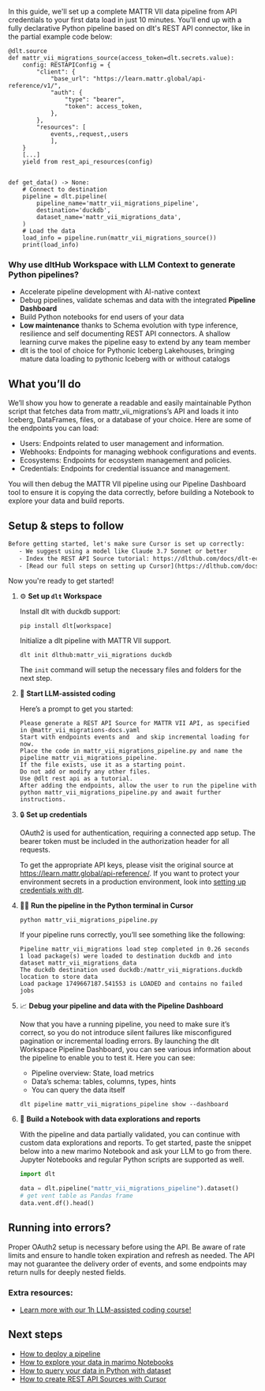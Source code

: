 In this guide, we'll set up a complete MATTR VII data pipeline from API credentials to your first data load in just 10 minutes. You'll end up with a fully declarative Python pipeline based on dlt's REST API connector, like in the partial example code below:

```python-outcome
@dlt.source
def mattr_vii_migrations_source(access_token=dlt.secrets.value):
    config: RESTAPIConfig = {
        "client": {
            "base_url": "https://learn.mattr.global/api-reference/v1/",
            "auth": {
                "type": "bearer",
                "token": access_token,
            },
        },
        "resources": [
            events,,request,,users
            ],
    }
    [...]
    yield from rest_api_resources(config)


def get_data() -> None:
    # Connect to destination
    pipeline = dlt.pipeline(
        pipeline_name='mattr_vii_migrations_pipeline',
        destination='duckdb',
        dataset_name='mattr_vii_migrations_data', 
    )
    # Load the data
    load_info = pipeline.run(mattr_vii_migrations_source())
    print(load_info) 
```

### Why use dltHub Workspace with LLM Context to generate Python pipelines?

- Accelerate pipeline development with AI-native context
- Debug pipelines, validate schemas and data with the integrated **Pipeline Dashboard**
- Build Python notebooks for end users of your data
- **Low maintenance** thanks to Schema evolution with type inference, resilience and self documenting REST API connectors. A shallow learning curve makes the pipeline easy to extend by any team member
- dlt is the tool of choice for Pythonic Iceberg Lakehouses, bringing mature data loading to pythonic Iceberg with or without catalogs

## What you’ll do

We’ll show you how to generate a readable and easily maintainable Python script that fetches data from mattr_vii_migrations’s API and loads it into Iceberg, DataFrames, files, or a database of your choice. Here are some of the endpoints you can load:

- Users: Endpoints related to user management and information.
- Webhooks: Endpoints for managing webhook configurations and events.
- Ecosystems: Endpoints for ecosystem management and policies.
- Credentials: Endpoints for credential issuance and management.

You will then debug the MATTR VII pipeline using our Pipeline Dashboard tool to ensure it is copying the data correctly, before building a Notebook to explore your data and build reports.

## Setup & steps to follow

```default
Before getting started, let's make sure Cursor is set up correctly:
   - We suggest using a model like Claude 3.7 Sonnet or better
   - Index the REST API Source tutorial: https://dlthub.com/docs/dlt-ecosystem/verified-sources/rest_api/ and add it to context as **@dlt rest api**
   - [Read our full steps on setting up Cursor](https://dlthub.com/docs/dlt-ecosystem/llm-tooling/cursor-restapi#23-configuring-cursor-with-documentation)
```

Now you're ready to get started!

1. ⚙️ **Set up `dlt` Workspace**
    
    Install dlt with duckdb support:
    ```shell
    pip install dlt[workspace]
    ```

    Initialize a dlt pipeline with MATTR VII support.
    ```shell
    dlt init dlthub:mattr_vii_migrations duckdb
    ```

    The `init` command will setup the necessary files and folders for the next step.
    
2. 🤠 **Start LLM-assisted coding**
    
    Here’s a prompt to get you started:
    
    ```prompt
    Please generate a REST API Source for MATTR VII API, as specified in @mattr_vii_migrations-docs.yaml 
    Start with endpoints events and  and skip incremental loading for now. 
    Place the code in mattr_vii_migrations_pipeline.py and name the pipeline mattr_vii_migrations_pipeline. 
    If the file exists, use it as a starting point. 
    Do not add or modify any other files. 
    Use @dlt rest api as a tutorial. 
    After adding the endpoints, allow the user to run the pipeline with python mattr_vii_migrations_pipeline.py and await further instructions.
    ```

    
3. 🔒 **Set up credentials** 
    
    OAuth2 is used for authentication, requiring a connected app setup. The bearer token must be included in the authorization header for all requests.
    
    To get the appropriate API keys, please visit the original source at https://learn.mattr.global/api-reference/.
    If you want to protect your environment secrets in a production environment, look into [setting up credentials with dlt](https://dlthub.com/docs/walkthroughs/add_credentials).
    
4. 🏃‍♀️ **Run the pipeline in the Python terminal in Cursor**
    
    ```shell
    python mattr_vii_migrations_pipeline.py
    ```
    
    If your pipeline runs correctly, you’ll see something like the following:
    
    ```shell
    Pipeline mattr_vii_migrations load step completed in 0.26 seconds
    1 load package(s) were loaded to destination duckdb and into dataset mattr_vii_migrations_data
    The duckdb destination used duckdb:/mattr_vii_migrations.duckdb location to store data
    Load package 1749667187.541553 is LOADED and contains no failed jobs
    ```
    
5. 📈 **Debug your pipeline and data with the Pipeline Dashboard**

    Now that you have a running pipeline, you need to make sure it’s correct, so you do not introduce silent failures like misconfigured pagination or incremental loading errors. By launching the dlt Workspace Pipeline Dashboard, you can see various information about the pipeline to enable you to test it. Here you can see:
    - Pipeline overview: State, load metrics
    - Data’s schema: tables, columns, types, hints
    - You can query the data itself
    
    ```shell
    dlt pipeline mattr_vii_migrations_pipeline show --dashboard
    ```
    
6. 🐍 **Build a Notebook with data explorations and reports**

    With the pipeline and data partially validated, you can continue with custom data explorations and reports. To get started, paste the snippet below into a new marimo Notebook and ask your LLM to go from there. Jupyter Notebooks and regular Python scripts are supported as well.

    
    ```python
    import dlt

   data = dlt.pipeline("mattr_vii_migrations_pipeline").dataset()
   # get vent table as Pandas frame
   data.vent.df().head()
    ```

## Running into errors?

Proper OAuth2 setup is necessary before using the API. Be aware of rate limits and ensure to handle token expiration and refresh as needed. The API may not guarantee the delivery order of events, and some endpoints may return nulls for deeply nested fields.

### Extra resources:

- [Learn more with our 1h LLM-assisted coding course!](https://www.youtube.com/watch?v=GGid70rnJuM)

## Next steps

- [How to deploy a pipeline](https://dlthub.com/docs/walkthroughs/deploy-a-pipeline)
- [How to explore your data in marimo Notebooks](https://dlthub.com/docs/general-usage/dataset-access/marimo)
- [How to query your data in Python with dataset](https://dlthub.com/docs/general-usage/dataset-access/dataset)
- [How to create REST API Sources with Cursor](https://dlthub.com/docs/dlt-ecosystem/llm-tooling/cursor-restapi)